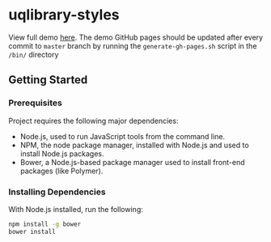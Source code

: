 # uqlibrary-styles

View full demo [here](http://uqlibrary.github.io/uqlibrary-styles/uqlibrary-styles/style-guide/demo).
The demo GitHub pages should be updated after every commit to `master` branch by running the `generate-gh-pages.sh` script in the `/bin/` directory

## Getting Started

### Prerequisites

Project requires the following major dependencies:

* Node.js, used to run JavaScript tools from the command line.
* NPM, the node package manager, installed with Node.js and used to install Node.js packages.
* Bower, a Node.js-based package manager used to install front-end packages (like Polymer).

### Installing Dependencies

With Node.js installed, run the following:

```sh
npm install -g bower
bower install
```
